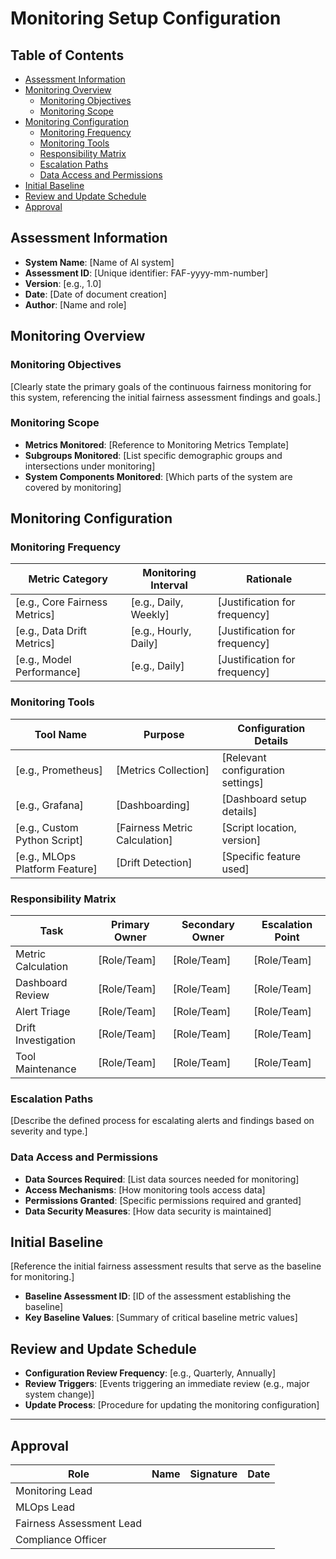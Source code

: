 # Monitoring Setup Configuration

## Table of Contents

- [Assessment Information](#assessment-information)
- [Monitoring Overview](#monitoring-overview)
    - [Monitoring Objectives](#monitoring-objectives)
    - [Monitoring Scope](#monitoring-scope)
- [Monitoring Configuration](#monitoring-configuration)
    - [Monitoring Frequency](#monitoring-frequency)
    - [Monitoring Tools](#monitoring-tools)
    - [Responsibility Matrix](#responsibility-matrix)
    - [Escalation Paths](#escalation-paths)
    - [Data Access and Permissions](#data-access-and-permissions)
- [Initial Baseline](#initial-baseline)
- [Review and Update Schedule](#review-and-update-schedule)
- [Approval](#approval)

## Assessment Information

- **System Name**: [Name of AI system]
- **Assessment ID**: [Unique identifier: FAF-yyyy-mm-number]
- **Version**: [e.g., 1.0]
- **Date**: [Date of document creation]
- **Author**: [Name and role]

## Monitoring Overview

### Monitoring Objectives

[Clearly state the primary goals of the continuous fairness monitoring for this system, referencing the initial fairness assessment findings and goals.]

### Monitoring Scope

- **Metrics Monitored**: [Reference to Monitoring Metrics Template]
- **Subgroups Monitored**: [List specific demographic groups and intersections under monitoring]
- **System Components Monitored**: [Which parts of the system are covered by monitoring]

## Monitoring Configuration

### Monitoring Frequency

| Metric Category               | Monitoring Interval   | Rationale                     |
|-------------------------------|-----------------------|-------------------------------|
| [e.g., Core Fairness Metrics] | [e.g., Daily, Weekly] | [Justification for frequency] |
| [e.g., Data Drift Metrics]    | [e.g., Hourly, Daily] | [Justification for frequency] |
| [e.g., Model Performance]     | [e.g., Daily]         | [Justification for frequency] |

### Monitoring Tools

| Tool Name                      | Purpose                       | Configuration Details             |
|--------------------------------|-------------------------------|-----------------------------------|
| [e.g., Prometheus]             | [Metrics Collection]          | [Relevant configuration settings] |
| [e.g., Grafana]                | [Dashboarding]                | [Dashboard setup details]         |
| [e.g., Custom Python Script]   | [Fairness Metric Calculation] | [Script location, version]        |
| [e.g., MLOps Platform Feature] | [Drift Detection]             | [Specific feature used]           |

### Responsibility Matrix

| Task                | Primary Owner | Secondary Owner | Escalation Point |
|---------------------|---------------|-----------------|------------------|
| Metric Calculation  | [Role/Team]   | [Role/Team]     | [Role/Team]      |
| Dashboard Review    | [Role/Team]   | [Role/Team]     | [Role/Team]      |
| Alert Triage        | [Role/Team]   | [Role/Team]     | [Role/Team]      |
| Drift Investigation | [Role/Team]   | [Role/Team]     | [Role/Team]      |
| Tool Maintenance    | [Role/Team]   | [Role/Team]     | [Role/Team]      |

### Escalation Paths

[Describe the defined process for escalating alerts and findings based on severity and type.]

### Data Access and Permissions

- **Data Sources Required**: [List data sources needed for monitoring]
- **Access Mechanisms**: [How monitoring tools access data]
- **Permissions Granted**: [Specific permissions required and granted]
- **Data Security Measures**: [How data security is maintained]

## Initial Baseline

[Reference the initial fairness assessment results that serve as the baseline for monitoring.]

- **Baseline Assessment ID**: [ID of the assessment establishing the baseline]
- **Key Baseline Values**: [Summary of critical baseline metric values]

## Review and Update Schedule

- **Configuration Review Frequency**: [e.g., Quarterly, Annually]
- **Review Triggers**: [Events triggering an immediate review (e.g., major system change)]
- **Update Process**: [Procedure for updating the monitoring configuration]

---

## Approval

| Role                     | Name | Signature | Date |
|--------------------------|------|-----------|------|
| Monitoring Lead          |      |           |      |
| MLOps Lead               |      |           |      |
| Fairness Assessment Lead |      |           |      |
| Compliance Officer       |      |           |      |